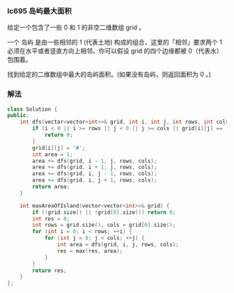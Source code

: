 ### lc695 岛屿最大面积

给定一个包含了一些 0 和 1 的非空二维数组 grid 。

一个 岛屿 是由一些相邻的 1 (代表土地) 构成的组合，这里的「相邻」要求两个 1 必须在水平或者竖直方向上相邻。你可以假设 grid 的四个边缘都被 0（代表水）包围着。

找到给定的二维数组中最大的岛屿面积。(如果没有岛屿，则返回面积为 0 。)

### 解法

```cpp
class Solution {
public:
    int dfs(vector<vector<int>>& grid, int i, int j, int rows, int cols) {
        if (i < 0 || i >= rows || j < 0 || j >= cols || grid[i][j] == '#' || grid[i][j] == 0) {
            return 0;
        }
        grid[i][j] = '#';
        int area = 1;
        area += dfs(grid, i - 1, j, rows, cols);
        area += dfs(grid, i + 1, j, rows, cols);
        area += dfs(grid, i, j - 1, rows, cols);
        area += dfs(grid, i, j + 1, rows, cols);
        return area;
    }

    int maxAreaOfIsland(vector<vector<int>>& grid) {
        if (!grid.size() || !grid[0].size()) return 0;
        int res = 0;
        int rows = grid.size(), cols = grid[0].size();
        for (int i = 0; i < rows; ++i) {
            for (int j = 0; j < cols; ++j) {
                int area = dfs(grid, i, j, rows, cols);
                res = max(res, area);
            }
        }
        return res;
    }
};
```
